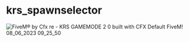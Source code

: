 # krs_spawnselector


![FiveM® by Cfx re - KRS GAMEMODE 2 0 built with CFX Default FiveM! 08_06_2023 09_25_50](https://github.com/KRS-KAROS/krs_spawnselector/assets/131356071/57eb0f6c-da37-4b74-b3e3-46e01eccbb1c)
